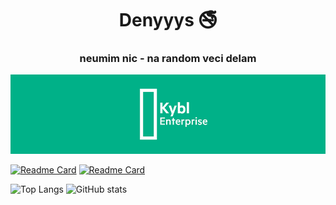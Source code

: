 <h1 align="center"> Denyyys 🚭</h1>
<h3 align="center">neumim nic - na random veci delam</h3>

![kybl_enterprise](logo1_small.png)

[![Readme Card](https://github-readme-stats.vercel.app/api/pin/?username=denyyys&repo=spse_internal&theme=gotham)](https://github.com/denyyys/spse_internal)
[![Readme Card](https://github-readme-stats.vercel.app/api/pin/?username=denyyys&repo=kyblRTOS&theme=gotham)](https://github.com/denyyys/kyblRTOS)

![Top Langs](https://github-readme-stats.vercel.app/api/top-langs/?username=denyyys&hide=html&layout=compact&theme=gotham)
![GitHub stats](https://github-readme-stats.vercel.app/api?username=denyyys&theme=gotham&hide=stars)
